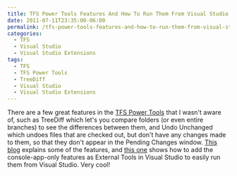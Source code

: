 ```yaml
---
title: TFS Power Tools Features And How To Run Them From Visual Studio
date: 2011-07-11T23:35:00-06:00
permalink: /tfs-power-tools-features-and-how-to-run-them-from-visual-studio/
categories:
  - TFS
  - Visual Studio
  - Visual Studio Extensions
tags:
  - TFS
  - TFS Power Tools
  - TreeDiff
  - Visual Studio
  - Visual Studio Extensions
---
```


There are a few great features in the [TFS Power Tools](http://visualstudiogallery.msdn.microsoft.com/c255a1e4-04ba-4f68-8f4e-cd473d6b971f) that I wasn't aware of, such as TreeDiff which let's you compare folders (or even entire branches) to see the differences between them, and Undo Unchanged which undoes files that are checked out, but don't have any changes made to them, so that they don't appear in the Pending Changes window. [This blog](http://duncanjasmith.blogspot.com/2007/05/using-team-foundation-server-power.html) explains some of the features, and [this one](http://www.aaubry.net/undo-checkout-on-unchanged-files-%28tfs%29.aspx) shows how to add the console-app-only features as External Tools in Visual Studio to easily run them from Visual Studio. Very cool!
